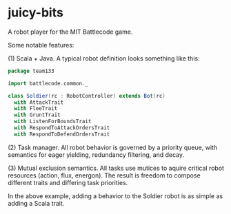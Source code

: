 juicy-bits
==========

A robot player for the MIT Battlecode game.

Some notable features:

(1) Scala + Java. A typical robot definition looks something like this:

```scala
package team133

import battlecode.common._

class Soldier(rc : RobotController) extends Bot(rc)
  with AttackTrait
  with FleeTrait
  with GruntTrait
  with ListenForBoundsTrait
  with RespondToAttackOrdersTrait
  with RespondToDefendOrdersTrait
```

(2) Task manager. All robot behavior is governed by a priority queue,
with semantics for eager yielding, redundancy filtering, and decay.

(3) Mutual exclusion semantics. All tasks use mutices to aquire critical robot resources (action, flux, energon).
The result is freedom to compose different traits and differing task priorities.

In the above example, adding a behavior to the Soldier robot is as simple as adding a Scala trait.